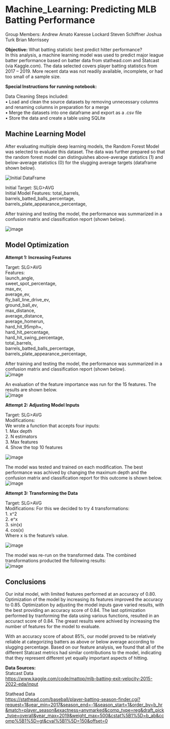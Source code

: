 # Machine_Learning: Predicting MLB Batting Performance

Group Members:
Andrew Amato
Karesse Lockard
Steven Schiffner
Joshua Turk
Brian Morrissey


**Objective:** What batting statistic best predict hitter performance?  
In this analysis, a machine learning model was used to predict major league batter performance based on batter data from stathead.com and Statcast (via Kaggle.com). The data selected covers player batting statistics from 2017 – 2019. More recent data was not readily available, incomplete, or had too small of a sample size.

**Special Instructions for running notebook:**


Data Cleaning Steps included:  
•	Load and clean the source datasets by removing unnecessary columns and renaming columns in preparation for a merge  
•	Merge the datasets into one dataframe and export as a .csv file  
•	Store the data and create a table using SQLite  

## **Machine Learning Model**  
After evaluating multiple deep learning models, the Random Forest Model was selected to evaluate this dataset. The data was further prepared so that the random forest model can distinguishes above-average statistics (1) and below-average statistics (0) for the slugging average targets (dataframe shown below). 

![Initial DataFrame](Images/Initial_df.png)


Initial Target: SLG>AVG  
Initial Model Features:
                    	total_barrels,	
                    	barrels_batted_balls_percentage,	
                    	barrels_plate_appearance_percentage,

After training and testing the model, the performance was summarized in a confusion matrix and classification report (shown below).

![image](Images/Initial_Model_CRpt.png)


## **Model Optimization**

**Attempt 1: Increasing Features**

Target: SLG>AVG   
Features:   
      	launch_angle,   	
       	sweet_spot_percentage,    	
        max_ev,   	  
        average_ev,      	
        fly_ball_line_drive_ev,    	  
        ground_ball_ev,     	
        max_distance,     	
        average_distance,      	
      	average_homerun,   	  
       	hard_hit_95mph+,  	    
        hard_hit_percentage,      	
        hard_hit_swing_percentage,      	
        total_barrels,    	  
        barrels_batted_balls_percentage,    	  
        barrels_plate_appearance_percentage,      


After training and testing the model, the performance was summarized in a confusion matrix and classification report (shown below).  
![image](Images/Opt_1_CRpt.png)  





An evaluation of the feature importance was run for the 15 features. The results are shown below.     
![image](Images/Feature_Importances.png)

**Attempt 2: Adjusting Model Inputs**

Target: SLG>AVG     
Modifications:    
        We wrote a function that accepts four inputs:  
        1. Max depth  
        2. N estimators  
        3. Max features  
        4. Show the top 10 features  


![image](Images/Opt_2_Mods.png)




The model was tested and trained on each modification. The best performance was achived by changing the maximum depth and the confusion matrix and classification report for this outcome is shown below.  
![image](Images/Opt_2_CRpt_best.png)


**Attempt 3: Transforming the Data**

Target: SLG>AVG       
Modifications: For this we decided to try 4 transformations:  
        1. x^2  
        2. e^x  
        3. sin(x)  
        4. cos(x)  
        Where x is the feature’s value.    

![image](Images/Opt_3_Mod.png)


The model was re-run on the transformed data. The combined transformations producted the following results:  
![image](Images/Opt_3_CRpt.png)


## Conclusions

Our inital model, with limited features performed at an accuracy of 0.80. Optimization of the model by increasing its features improved the accuracy to 0.85. Optimization by adjusting the model inputs gave varied results, with the best providing an accuracy score of 0.84. The last optimization performed by tranforming the data using various functions, resulted in an accuract score of 0.84. The greast results were achived by increasing the number of features for the model to evaluate. 

With an accuracy score of about 85%, our model proved to be relatively reliable at categorizing batters as above or below average according to slugging percentage.  Based on our feature analysis, we found that all of the different Statcast metrics had similar contributions to the model, indicating that they represent different yet equally important aspects of hitting.



**Data Sources:**  
Statcast Data   
https://www.kaggle.com/code/mattop/mlb-batting-exit-velocity-2015-2022-eda/input

Stathead Data   
https://stathead.com/baseball/player-batting-season-finder.cgi?request=1&year_min=2017&season_end=-1&season_start=1&order_by=b_hr&match=player_season&exactness=anymarked&comp_type=reg&draft_pick_type=overall&year_max=2019&weight_max=500&cstat%5B1%5D=b_ab&ccomp%5B1%5D=gt&cval%5B1%5D=150&offset=0


